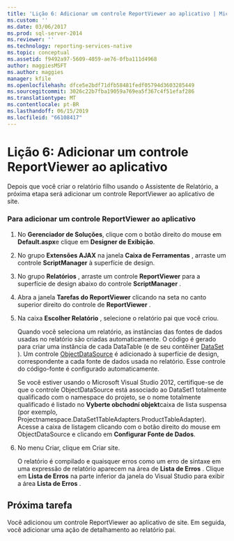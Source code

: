 ```yaml
---
title: 'Lição 6: Adicionar um controle ReportViewer ao aplicativo | Microsoft Docs'
ms.custom: ''
ms.date: 03/06/2017
ms.prod: sql-server-2014
ms.reviewer: ''
ms.technology: reporting-services-native
ms.topic: conceptual
ms.assetid: f9492a97-5609-4059-ae76-0fba111d4968
author: maggiesMSFT
ms.author: maggies
manager: kfile
ms.openlocfilehash: dfce5e2bdf71dfb58481fedf05794d3603285449
ms.sourcegitcommit: 3026c22b7fba19059a769ea5f367c4f51efaf286
ms.translationtype: MT
ms.contentlocale: pt-BR
ms.lasthandoff: 06/15/2019
ms.locfileid: "66108417"
---
```

# <a name="lesson-6-add-a-reportviewer-control-to-the-application"></a>Lição 6: Adicionar um controle ReportViewer ao aplicativo
  Depois que você criar o relatório filho usando o Assistente de Relatório, a próxima etapa será adicionar um controle ReportViewer ao aplicativo de site.  
  
### <a name="to-add-a-reportviewer-control-to-the-application"></a>Para adicionar um controle ReportViewer ao aplicativo  
  
1.  No **Gerenciador de Soluções**, clique com o botão direito do mouse em **Default.aspx**e clique em **Designer de Exibição**.  
  
2.  No grupo **Extensões AJAX** na janela **Caixa de Ferramentas** , arraste um controle **ScriptManager** à superfície de design.  
  
3.  No grupo **Relatórios** , arraste um controle **ReportViewer** para a superfície de design abaixo do controle **ScriptManager** .  
  
4.  Abra a janela **Tarefas do ReportViewer** clicando na seta no canto superior direito do controle de **ReportViewer** .  
  
5.  Na caixa **Escolher Relatório** , selecione o relatório pai que você criou.  
  
     Quando você seleciona um relatório, as instâncias das fontes de dados usadas no relatório são criadas automaticamente. O código é gerado para criar uma instância de cada DataTable (e de seu contêiner [DataSet](https://msdn.microsoft.com/library/system.data.dataset\(v=vs.100\).aspx) ). Um controle [ObjectDataSource](https://msdn.microsoft.com/library/system.web.ui.webcontrols.objectdatasource\(v=vs.100\).aspx) é adicionado à superfície de design, correspondente a cada fonte de dados usada no relatório. Esse controle do código-fonte é configurado automaticamente.  
  
     Se você estiver usando o Microsoft Visual Studio 2012, certifique-se de que o controle ObjectDataSource está associado ao DataSet1 totalmente qualificado com o namespace do projeto, se o nome totalmente qualificado é listado no **Vyberte obchodní objekt**caixa de lista suspensa (por exemplo, Projectnamespace.DataSet1TableAdapters.ProductTableAdapter). Acesse a caixa de listagem clicando com o botão direito do mouse em ObjectDataSource e clicando em **Configurar Fonte de Dados**.  
  
6.  No menu Criar, clique em Criar site.  
  
     O relatório é compilado e quaisquer erros como um erro de sintaxe em uma expressão de relatório aparecem na área de **Lista de Erros** . Clique em **Lista de Erros** na parte inferior da janela do Visual Studio para exibir a área **Lista de Erros** .  
  
## <a name="next-task"></a>Próxima tarefa  
 Você adicionou um controle ReportViewer ao aplicativo de site. Em seguida, você adicionar uma ação de detalhamento ao relatório pai.  
  
  
